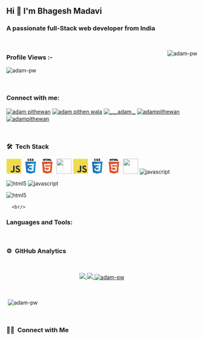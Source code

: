 ## Hi 👋 I'm Bhagesh Madavi
### A passionate full-Stack web developer from India
<!--
**123bhagesh/123bhagesh** is a ✨ _special_ ✨ repository because its `README.md` (this file) appears on your GitHub profile.

Here are some ideas to get you started:

- 🔭 I’m currently working on ...
- 🌱 I’m currently learning ...
- 👯 I’m looking to collaborate on ...
- 🤔 I’m looking for help with ...
- 💬 Ask me about ...
- 📫 How to reach me: ...
- 😄 Pronouns: ...
- ⚡ Fun fact: ...
-->

<br>
<p><img align="right" src="https://github.com/Adam-pw/Adam-pw/blob/main/animation_500_kxa883sd.gif" alt="adam-pw" /></p>

<p align="right"> <h3>Profile Views :-</h3> <img src="https://komarev.com/ghpvc/?username=123bhagesh&label=Profile%20views&color=0e75b6&style=flat"
    alt="adam-pw" /> 
  </p>

<br>
<h3 align="left">Connect with me:</h3>
<p align="left">
  <a href="https://www.linkedin.com/in/adam-pithewan/" target="blank"><img align="center"
      src="https://raw.githubusercontent.com/rahuldkjain/github-profile-readme-generator/master/src/images/icons/Social/linked-in-alt.svg"
      alt="adam pithewan" height="30" width="40" /></a>
  <a href="https://fb.com/adam pithen wala" target="blank"><img align="center"
      src="https://raw.githubusercontent.com/rahuldkjain/github-profile-readme-generator/master/src/images/icons/Social/facebook.svg"
      alt="adam pithen wala" height="30" width="40" /></a>
  <a href="https://instagram.com/_._.adam._" target="blank"><img align="center"
      src="https://raw.githubusercontent.com/rahuldkjain/github-profile-readme-generator/master/src/images/icons/Social/instagram.svg"
      alt="_._.adam._" height="30" width="40" /></a>
  <a href="https://www.hackerrank.com/adampithewan" target="blank"><img align="center"
      src="https://raw.githubusercontent.com/rahuldkjain/github-profile-readme-generator/master/src/images/icons/Social/hackerrank.svg"
      alt="adampithewan" height="30" width="40" /></a>
 <a href="https://twitter.com/adam_pithenwala" target="blank"><img align="center"
      src="https://raw.githubusercontent.com/rahuldkjain/github-profile-readme-generator/master/src/images/icons/Social/twitter.svg"
      alt="adampithewan" height="30" width="40" /></a>
</p>

<br>

### 🛠 &nbsp;Tech Stack

 <img
      src="https://raw.githubusercontent.com/devicons/devicon/master/icons/javascript/javascript-original.svg"
      alt="javascript" width="40" height="40" />
 <img
      src="https://raw.githubusercontent.com/devicons/devicon/master/icons/css3/css3-original-wordmark.svg" alt="css3"
      width="40" height="40" />
 <img
      src="https://raw.githubusercontent.com/devicons/devicon/master/icons/html5/html5-original-wordmark.svg"
      alt="html5" width="40" height="40" />
 <img
      src="https://brandslogos.com/wp-content/uploads/thumbs/react-logo-vector-1.svg"
      width="40" height="40" />
       <img
      src="https://raw.githubusercontent.com/devicons/devicon/master/icons/javascript/javascript-original.svg"
      alt="javascript" width="40" height="40" />
 <img
      src="https://raw.githubusercontent.com/devicons/devicon/master/icons/css3/css3-original-wordmark.svg" alt="css3"
      width="40" height="40" />
 <img
      src="https://raw.githubusercontent.com/devicons/devicon/master/icons/html5/html5-original-wordmark.svg"
      alt="html5" width="40" height="40" />
 <img
      src="https://brandslogos.com/wp-content/uploads/thumbs/react-logo-vector-1.svg"
      width="40" height="40" />
 <img
      src="https://upload.wikimedia.org/wikipedia/commons/thumb/d/d9/Node.js_logo.svg/590px-Node.js_logo.svg.png"
      alt="javascript" width="50" height="40" />

 <img
      src="https://react-redux.js.org/img/redux-logo-landscape.png"
      alt="html5" width="40" height="40" />
 <img
      src="https://upload.wikimedia.org/wikipedia/commons/thumb/d/d9/Node.js_logo.svg/590px-Node.js_logo.svg.png"
      alt="javascript" width="50" height="40" />

 <img
      src="https://react-redux.js.org/img/redux-logo-landscape.png"
      alt="html5" width="40" height="40" />
      
      <br/>

<h3 align="left">Languages and Tools:</h3>
<p align="left"> 
</p>

<br>

### ⚙️ &nbsp;GitHub Analytics
​
<div align="center">

<a href="https://github.com/123bhagesh">

<img height="160em" src="https://github-readme-stats-eight-theta.vercel.app/api?username=123bhagesh&show_icons=true&theme=algolia&include_all_commits=true&count_private=true"/>

<img height="160em" src="https://github-readme-stats-eight-theta.vercel.app/api/top-langs/?username=123bhagesh&layout=compact&langs_count=5&theme=algolia"/>

<img align="center" height="170rem" src="https://github-readme-streak-stats.herokuapp.com/?user=123bhagesh&theme=dark&background=0d1117&date_format=M%20j%5B%2C%20Y%5D" alt="adam-pw" />
</a>
</div>
<br>
<br>

<p>&nbsp;<img align="center" src="https://github-readme-stats.vercel.app/api?username=123bhagesh&show_icons=true&locale=en&bg_color=0d1117&text_color=ffffff&repo=convoychat"
    alt="adam-pw" /></p>

<br>

### 🤝🏻 &nbsp;Connect with Me

